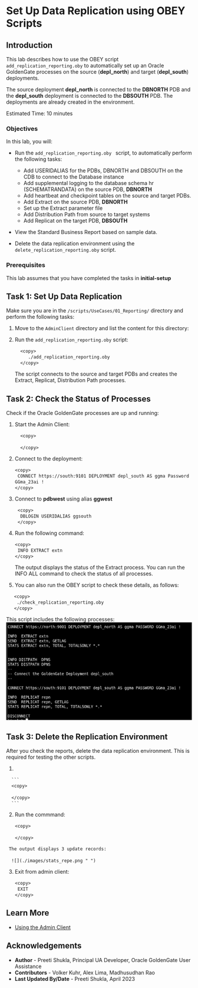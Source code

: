 # Set Up Data Replication using OBEY Scripts


## Introduction

This lab describes how to use the OBEY script <code>add_replication_reporting.oby</code> to automatically set up an Oracle GoldenGate processes on the source (<b>depl_north</b>) and target (<b>depl_south</b>) deployments.

The source deployment <b>depl_north</b> is connected to the <b>DBNORTH</b> PDB and the <b>depl_south</b> deployment is connected to the <b>DBSOUTH</b> PDB. The deployments are already created in the environment. 

Estimated Time: 10 minutes

### Objectives

In this lab, you will:

* Run the <code>add_replication_reporting.oby </code> script, to automatically perform the following tasks:

   * Add USERIDALIAS for the PDBs, DBNORTH and DBSOUTH on the CDB to connect to the Database instance
   *	Add supplemental logging to the database schema hr (SCHEMATRANDATA) on the source PDB, <b>DBNORTH</b>
   *	Add heartbeat and checkpoint tables on the source and target PDBs.
   *	Add Extract on the source PDB, <b>DBNORTH</b>
   *	Set up the Extract parameter file
   *	Add Distribution Path from source to target systems
   *	Add Replicat on the target PDB, <b>DBSOUTH</b>
* View the Standard Business Report based on sample data.
* Delete the data replication environment using the <code>delete_replication_reporting.oby</code> script.


### Prerequisites
This lab assumes that you have completed the tasks in **initial-setup**


## Task 1: Set Up Data Replication

  Make sure you are in the <code>/scripts/UseCases/01_Reporting/</code> directory and perform the following tasks:
   
   1. Move to the <code>AdminClient</code> directory and list the content for this directory:
     
   2. Run the <code>add_replication_reporting.oby</code> script:
      
       ```
         <copy>
            ./add_replication_reporting.oby
         </copy>
       ```
      The script connects to the source and target PDBs and creates the Extract, Replicat, Distribution Path processes. 

       
   
   
    
## Task 2: Check the Status of Processes

   Check if the Oracle GoldenGate processes are up and running:

   1. Start the Admin Client:
   
       ```
         <copy>
            
         </copy>
       ```
  
   2. Connect to the deployment:

      ```
      <copy>
       CONNECT https://south:9101 DEPLOYMENT depl_south AS ggma Password GGma_23ai !
      </copy>
      ```

   3. Connect to **pdbwest** using alias **ggwest**

      ```
       <copy>
        DBLOGIN USERIDALIAS ggsouth
       </copy>
      ```

   4. Run the following command:
     
      ```
      <copy>
       INFO EXTRACT extn
      </copy>
      ```
      The output displays the status of the Extract process. You can run the INFO ALL command to check the status of all processes. 
   
   5. You can also run the OBEY script to check these details, as follows: 

   ```
      <copy>
       ./check_replication_reporting.oby
      </copy>
   ```
   
   This script includes the following processes:
        ![check_replication_reporting_oby](./images/check_replication_reporting_oby.png " ")


## Task 3: Delete the Replication Environment

After you check the reports, delete the data replication environment. This is required for testing the other scripts. 

   1. 

      ```
      <copy>
       
      </copy>
      ```
   2. Run the commmand:

      ```
      <copy>
       
      </copy>
      ```
     The output displays 3 update records:

      ![](./images/stats_repe.png " ")

   3. Exit from admin client:

      ```
      <copy>
       EXIT
      </copy>
      ```
   


## Learn More
* [Using the Admin Client](https://docs.oracle.com/en/middleware/goldengate/core/21.3/coredoc/administer-microservices-command-line-interface.html#GUID-0403FAF0-B2F7-48A0-838F-AB4421E5C5E2)



## Acknowledgements
* **Author** - Preeti Shukla, Principal UA Developer, Oracle GoldenGate User Assistance
* **Contributors** -  Volker Kuhr, Alex Lima, Madhusudhan Rao
* **Last Updated By/Date** - Preeti Shukla, April 2023

